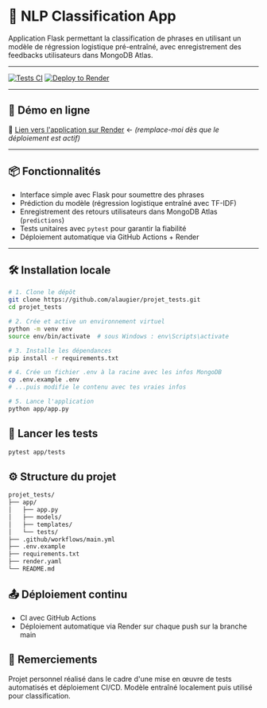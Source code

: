 # 🧠 NLP Classification App

Application Flask permettant la classification de phrases en utilisant un modèle de régression logistique pré-entraîné, avec enregistrement des feedbacks utilisateurs dans MongoDB Atlas.

---

[![Tests CI](https://github.com/alaugier/projet_tests/actions/workflows/main.yml/badge.svg)](https://github.com/alaugier/projet_tests/actions/workflows/main.yml)
[![Deploy to Render](https://img.shields.io/badge/render-deployed-brightgreen?logo=render)](https://dashboard.render.com/web/services)

---

## 🚀 Démo en ligne

🔗 [Lien vers l'application sur Render](https://ton-app.render.com) ← *(remplace-moi dès que le déploiement est actif)*

---

## 📦 Fonctionnalités

- Interface simple avec Flask pour soumettre des phrases
- Prédiction du modèle (régression logistique entraîné avec TF-IDF)
- Enregistrement des retours utilisateurs dans MongoDB Atlas (`predictions`)
- Tests unitaires avec `pytest` pour garantir la fiabilité
- Déploiement automatique via GitHub Actions + Render

---

## 🛠️ Installation locale

```bash
# 1. Clone le dépôt
git clone https://github.com/alaugier/projet_tests.git
cd projet_tests

# 2. Crée et active un environnement virtuel
python -m venv env
source env/bin/activate  # sous Windows : env\Scripts\activate

# 3. Installe les dépendances
pip install -r requirements.txt

# 4. Crée un fichier .env à la racine avec les infos MongoDB
cp .env.example .env
# ...puis modifie le contenu avec tes vraies infos

# 5. Lance l'application
python app/app.py
```

## 🧪 Lancer les tests

```bash
pytest app/tests
```

## ⚙️ Structure du projet

```bash
projet_tests/
├── app/
│   ├── app.py
│   ├── models/
│   ├── templates/
│   └── tests/
├── .github/workflows/main.yml
├── .env.example
├── requirements.txt
├── render.yaml
└── README.md
```

## 📤 Déploiement continu

- CI avec GitHub Actions
- Déploiement automatique via Render sur chaque push sur la branche main

## 🙌 Remerciements

Projet personnel réalisé dans le cadre d'une mise en œuvre de tests automatisés et déploiement CI/CD.
Modèle entraîné localement puis utilisé pour classification.



